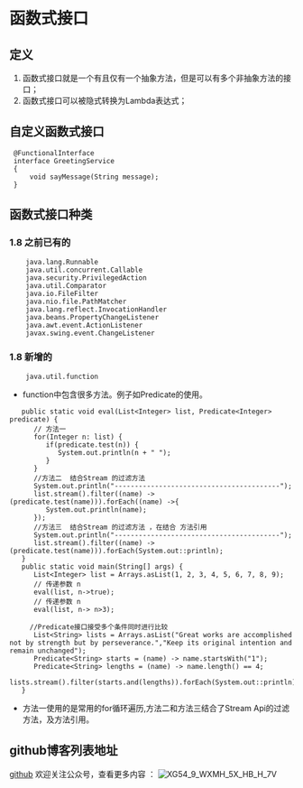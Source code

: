 # 函数式接口  
## 定义   
1. 函数式接口就是一个有且仅有一个抽象方法，但是可以有多个非抽象方法的接口；
2. 函数式接口可以被隐式转换为Lambda表达式；
## 自定义函数式接口
```
 @FunctionalInterface
 interface GreetingService 
 {
     void sayMessage(String message);
 }   
```
## 函数式接口种类
### 1.8 之前已有的
```
    java.lang.Runnable
    java.util.concurrent.Callable
    java.security.PrivilegedAction
    java.util.Comparator
    java.io.FileFilter
    java.nio.file.PathMatcher
    java.lang.reflect.InvocationHandler
    java.beans.PropertyChangeListener
    java.awt.event.ActionListener
    javax.swing.event.ChangeListener
```
### 1.8 新增的
```
    java.util.function
```
-  function中包含很多方法。例子如Predicate的使用。
```
   public static void eval(List<Integer> list, Predicate<Integer> predicate) {
      // 方法一
      for(Integer n: list) {
         if(predicate.test(n)) {
            System.out.println(n + " ");
         }
      }
      //方法二  结合Stream 的过滤方法
      System.out.println("-----------------------------------------");
      list.stream().filter((name) -> (predicate.test(name))).forEach((name) ->{
         System.out.println(name);
      });
      //方法三  结合Stream 的过滤方法 ，在结合 方法引用
      System.out.println("-----------------------------------------");
      list.stream().filter((name) -> (predicate.test(name))).forEach(System.out::println);
   }
   public static void main(String[] args) {
      List<Integer> list = Arrays.asList(1, 2, 3, 4, 5, 6, 7, 8, 9);
      // 传递参数 n
      eval(list, n->true);
      // 传递参数 n
      eval(list, n-> n>3);
       
     //Predicate接口接受多个条件同时进行比较
      List<String> lists = Arrays.asList("Great works are accomplished not by strength but by perseverance.","Keep its original intention and remain unchanged");
      Predicate<String> starts = (name) -> name.startsWith("1");
      Predicate<String> lengths = (name) -> name.length() == 4;
      lists.stream().filter(starts.and(lengths)).forEach(System.out::println);
   }
```
  - 方法一使用的是常用的for循环遍历,方法二和方法三结合了Stream Api的过滤方法，及方法引用。
  ## github博客列表地址
  [github](https://github.com/florarose/biji)
  欢迎关注公众号，查看更多内容 ： 
  ![XG54_9_WXMH_5X_HB_H_7V](https://yqfile.alicdn.com/17479bd1026b3d93f5718893256adf7d6d164e5d.png)
  
